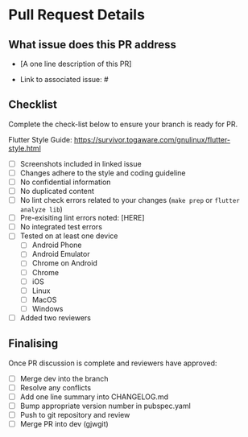 # Pull Request Details

## What issue does this PR address

- [A one line description of this PR]

- Link to associated issue: #

## Checklist

Complete the check-list below to ensure your branch is ready for PR.

Flutter Style Guide: https://survivor.togaware.com/gnulinux/flutter-style.html

- [ ] Screenshots included in linked issue
- [ ] Changes adhere to the style and coding guideline
- [ ] No confidential information
- [ ] No duplicated content
- [ ] No lint check errors related to your changes (`make prep` or `flutter analyze lib`)
- [ ] Pre-exisiting lint errors noted: [HERE]
- [ ] No integrated test errors
- [ ] Tested on at least one device
  - [ ] Android Phone
  - [ ] Android Emulator
  - [ ] Chrome on Android
  - [ ] Chrome
  - [ ] iOS
  - [ ] Linux
  - [ ] MacOS
  - [ ] Windows
- [ ] Added two reviewers

## Finalising

Once PR discussion is complete and reviewers have approved:

- [ ] Merge dev into the branch
- [ ] Resolve any conflicts
- [ ] Add one line summary into CHANGELOG.md
- [ ] Bump appropriate version number in pubspec.yaml
- [ ] Push to git repository and review
- [ ] Merge PR into dev (gjwgit)
